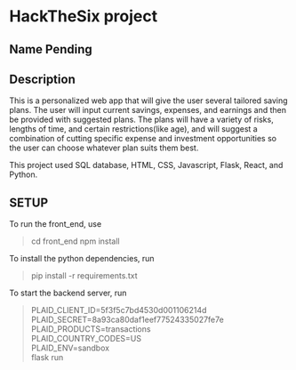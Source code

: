 # HackTheSix project 
##  Name Pending  ##

##   Description  ##
This is a personalized web app that will give the user several tailored saving plans. The user will input current savings, expenses, and earnings and then be provided with suggested plans.
The plans will have a variety of risks, lengths of time, and certain restrictions(like age), and will suggest a combination of cutting specific expense and investment opportunities so the user can choose whatever plan suits them best.

This project used SQL database, HTML, CSS, Javascript, Flask, React, and Python.

## SETUP ##
To run the front_end, use
> cd front_end
> npm install

To install the python dependencies, run
> pip install -r requirements.txt

To start the backend server, run
> PLAID_CLIENT_ID=5f3f5c7bd4530d001106214d \
> PLAID_SECRET=8a93ca80daf1eef77524335027fe7e \
> PLAID_PRODUCTS=transactions \
> PLAID_COUNTRY_CODES=US \
> PLAID_ENV=sandbox \
> flask run
